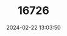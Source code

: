 ---
title: "16726"
category: "Petaurus abidi"
draft: false
date: 2024-02-22 13:03:50
languages:
  English: ["Northern Glider"]
---